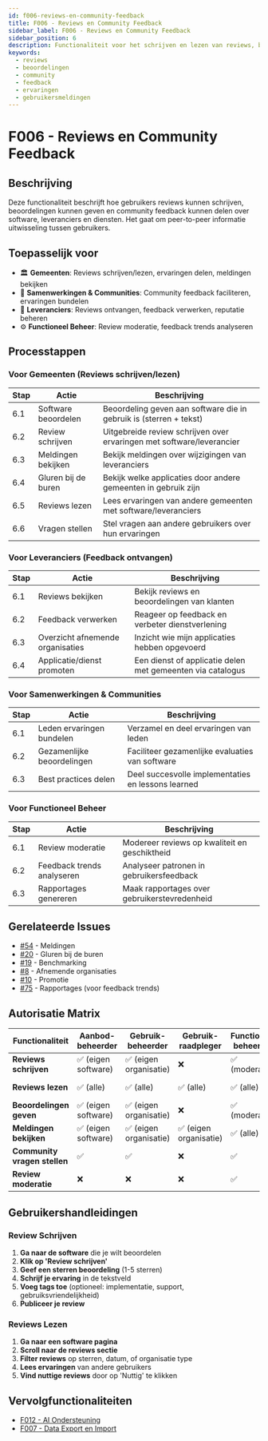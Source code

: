 ```yaml
---
id: f006-reviews-en-community-feedback
title: F006 - Reviews en Community Feedback
sidebar_label: F006 - Reviews en Community Feedback
sidebar_position: 6
description: Functionaliteit voor het schrijven en lezen van reviews, beoordelingen en community feedback
keywords:
  - reviews
  - beoordelingen
  - community
  - feedback
  - ervaringen
  - gebruikersmeldingen
---
```


# F006 - Reviews en Community Feedback

## Beschrijving
Deze functionaliteit beschrijft hoe gebruikers reviews kunnen schrijven, beoordelingen kunnen geven en community feedback kunnen delen over software, leveranciers en diensten. Het gaat om peer-to-peer informatie uitwisseling tussen gebruikers.

## Toepasselijk voor
- 🏛️ **Gemeenten**: Reviews schrijven/lezen, ervaringen delen, meldingen bekijken
- 🤝 **Samenwerkingen & Communities**: Community feedback faciliteren, ervaringen bundelen
- 🏢 **Leveranciers**: Reviews ontvangen, feedback verwerken, reputatie beheren
- ⚙️ **Functioneel Beheer**: Review moderatie, feedback trends analyseren

## Processtappen

### Voor Gemeenten (Reviews schrijven/lezen)
| Stap | Actie | Beschrijving |
|------|-------|--------------|
| 6.1 | Software beoordelen | Beoordeling geven aan software die in gebruik is (sterren + tekst) |
| 6.2 | Review schrijven | Uitgebreide review schrijven over ervaringen met software/leverancier |
| 6.3 | Meldingen bekijken | Bekijk meldingen over wijzigingen van leveranciers |
| 6.4 | Gluren bij de buren | Bekijk welke applicaties door andere gemeenten in gebruik zijn |
| 6.5 | Reviews lezen | Lees ervaringen van andere gemeenten met software/leveranciers |
| 6.6 | Vragen stellen | Stel vragen aan andere gebruikers over hun ervaringen |

### Voor Leveranciers (Feedback ontvangen)
| Stap | Actie | Beschrijving |
|------|-------|--------------|
| 6.1 | Reviews bekijken | Bekijk reviews en beoordelingen van klanten |
| 6.2 | Feedback verwerken | Reageer op feedback en verbeter dienstverlening |
| 6.3 | Overzicht afnemende organisaties | Inzicht wie mijn applicaties hebben opgevoerd |
| 6.4 | Applicatie/dienst promoten | Een dienst of applicatie delen met gemeenten via catalogus |

### Voor Samenwerkingen & Communities
| Stap | Actie | Beschrijving |
|------|-------|--------------|
| 6.1 | Leden ervaringen bundelen | Verzamel en deel ervaringen van leden |
| 6.2 | Gezamenlijke beoordelingen | Faciliteer gezamenlijke evaluaties van software |
| 6.3 | Best practices delen | Deel succesvolle implementaties en lessons learned |

### Voor Functioneel Beheer
| Stap | Actie | Beschrijving |
|------|-------|--------------|
| 6.1 | Review moderatie | Modereer reviews op kwaliteit en geschiktheid |
| 6.2 | Feedback trends analyseren | Analyseer patronen in gebruikersfeedback |
| 6.3 | Rapportages genereren | Maak rapportages over gebruikerstevredenheid |

## Gerelateerde Issues
- [#54](https://github.com/VNG-Realisatie/Softwarecatalogus/issues/54) - Meldingen
- [#20](https://github.com/VNG-Realisatie/Softwarecatalogus/issues/20) - Gluren bij de buren
- [#19](https://github.com/VNG-Realisatie/Softwarecatalogus/issues/19) - Benchmarking
- [#8](https://github.com/VNG-Realisatie/Softwarecatalogus/issues/8) - Afnemende organisaties
- [#10](https://github.com/VNG-Realisatie/Softwarecatalogus/issues/10) - Promotie
- [#75](https://github.com/VNG-Realisatie/Softwarecatalogus/issues/75) - Rapportages (voor feedback trends)

## Autorisatie Matrix

| Functionaliteit | Aanbod-beheerder | Gebruik-beheerder | Gebruik-raadpleger | Functioneel beheerder | VNG-raadpleger | Bezoeker |
|------------------|------------------|-------------------|--------------------|-----------------------|----------------|----------|
| **Reviews schrijven** | ✅ (eigen software) | ✅ (eigen organisatie) | ❌ | ✅ (moderatie) | ❌ | ❌ |
| **Reviews lezen** | ✅ (alle) | ✅ (alle) | ✅ (alle) | ✅ (alle) | ✅ (alle) | ✅ (publieke) |
| **Beoordelingen geven** | ✅ (eigen software) | ✅ (eigen organisatie) | ❌ | ✅ (moderatie) | ❌ | ❌ |
| **Meldingen bekijken** | ✅ (eigen software) | ✅ (eigen organisatie) | ✅ (eigen organisatie) | ✅ (alle) | ✅ (alle) | ❌ |
| **Community vragen stellen** | ✅ | ✅ | ❌ | ✅ | ❌ | ❌ |
| **Review moderatie** | ❌ | ❌ | ❌ | ✅ | ❌ | ❌ |

## Gebruikershandleidingen

### Review Schrijven

1. **Ga naar de software** die je wilt beoordelen
2. **Klik op 'Review schrijven'** 
3. **Geef een sterren beoordeling** (1-5 sterren)
4. **Schrijf je ervaring** in de tekstveld
5. **Voeg tags toe** (optioneel: implementatie, support, gebruiksvriendelijkheid)
6. **Publiceer je review**

### Reviews Lezen

1. **Ga naar een software pagina**
2. **Scroll naar de reviews sectie**
3. **Filter reviews** op sterren, datum, of organisatie type
4. **Lees ervaringen** van andere gebruikers
5. **Vind nuttige reviews** door op 'Nuttig' te klikken

## Vervolgfunctionaliteiten
- [F012 - AI Ondersteuning](./F012-ai-ondersteuning.md)
- [F007 - Data Export en Import](./F007-data-export-import.md)
